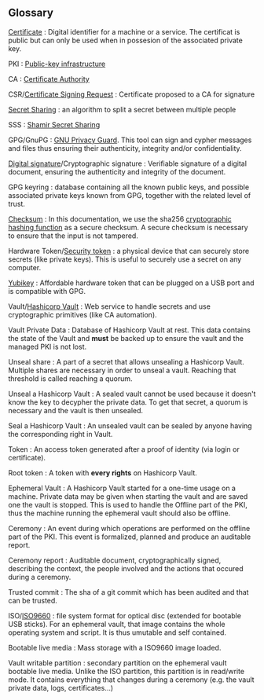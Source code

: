## Glossary

[Certificate](https://en.wikipedia.org/wiki/Public_key_certificate) : Digital identifier for a machine or a service. The certificat is public but can only be used when in possesion of the associated private key. 

PKI : [Public-key infrastructure](https://en.wikipedia.org/wiki/Public_key_infrastructure)

CA : [Certificate Authority](https://en.wikipedia.org/wiki/Certificate_authority)

CSR/[Certificate Signing Request](https://en.wikipedia.org/wiki/Certificate_signing_request) : Certificate proposed to a CA for signature

[Secret Sharing](https://en.wikipedia.org/wiki/Secret_sharing) : an algorithm to split a secret between multiple people 

SSS : [Shamir Secret Sharing](https://en.wikipedia.org/wiki/Shamir%27s_secret_sharing)

GPG/GnuPG : [GNU Privacy Guard](https://en.wikipedia.org/wiki/GNU_Privacy_Guard). This tool can sign and cypher messages and files thus ensuring their authenticity, integrity and/or confidentiality.

[Digital signature](https://en.wikipedia.org/wiki/Digital_signature)/Cryptographic signature : Verifiable signature of a digital document, ensuring the authenticity and integrity of the document. 

GPG keyring : database containing all the known public keys, and possible associated private keys known from GPG, together with the related level of trust.

[Checksum](https://en.wikipedia.org/wiki/Checksum) : In this documentation, we use the sha256 [cryptographic hashing function](https://en.wikipedia.org/wiki/Cryptographic_hash_function) as a secure checksum. A secure checksum is necessary to ensure that the input is not tampered.

Hardware Token/[Security token](https://en.wikipedia.org/wiki/Security_token) : a physical device that can securely store secrets (like private keys). This is useful to securely use a secret on any computer.

[Yubikey](https://en.wikipedia.org/wiki/YubiKey) : Affordable hardware token that can be plugged on a USB port and is compatible with GPG.

Vault/[Hashicorp Vault](https://github.com/hashicorp/vault) : Web service to handle secrets and use cryptographic primitives (like CA automation).

Vault Private Data : Database of Hashicorp Vault at rest. This data contains the state of the Vault and **must** be backed up to ensure the vault and the managed PKI is not lost.

Unseal share : A part of a secret that allows unsealing a Hashicorp Vault. Multiple shares are necessary in order to unseal a vault. Reaching that threshold is called reaching a quorum.

Unseal a Hashicorp Vault : A sealed vault cannot be used because it doesn't know the key to decypher the private data. To get that secret, a quorum is necessary and the vault is then unsealed.

Seal a Hashicorp Vault : An unsealed vault can be sealed by anyone having the corresponding right in Vault.

Token : An access token generated after a proof of identity (via login or certificate).

Root token : A token with **every rights** on Hashicorp Vault.

Ephemeral Vault : A Hashicorp Vault started for a one-time usage on a machine. Private data may be given when starting the vault and are saved one the vault is stopped. This is used to handle the Offline part of the PKI, thus the machine running the ephemeral vault should also be offline.

Ceremony : An event during which operations are performed on the offline part of the PKI. This event is formalized, planned and produce an auditable report.

Ceremony report : Auditable document, cryptographically signed, describing the context, the people involved and the actions that occured during a ceremony.

Trusted commit : The sha of a git commit which has been audited and that can be trusted.

ISO/[ISO9660](https://en.wikipedia.org/wiki/ISO_9660) : file system format for optical disc (extended for bootable USB sticks).
For an ephemeral vault, that image contains the whole operating system and script. It is thus umutable and self contained.

Bootable live media : Mass storage with a ISO9660 image loaded.

Vault writable partition : secondary partition on the ephemeral vault bootable live media.
Unlike the ISO partition, this partition is in read/write mode.
It contains everything that changes during a ceremony (e.g. the vault private data, logs, certificates…)
